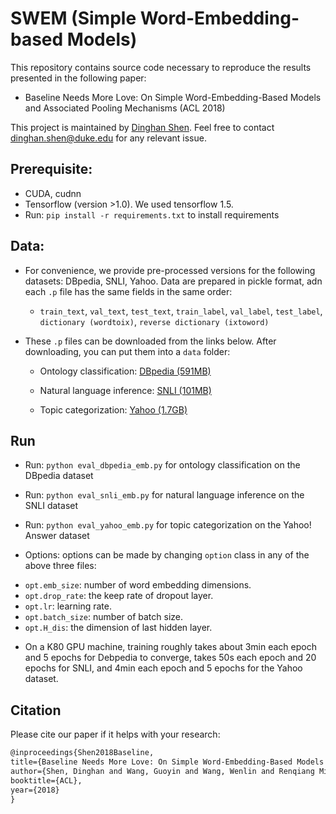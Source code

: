 # SWEM (Simple Word-Embedding-based Models)

This repository contains source code necessary to reproduce the results presented in the following paper:
* Baseline Needs More Love: On Simple Word-Embedding-Based Models and Associated Pooling Mechanisms (ACL 2018)

This project is maintained by [Dinghan Shen](https://sites.google.com/view/dinghanshen). Feel free to contact dinghan.shen@duke.edu for any relevant issue.

## Prerequisite: 
* CUDA, cudnn
* Tensorflow (version >1.0). We used tensorflow 1.5.
* Run: `pip install -r requirements.txt` to install requirements

## Data: 
* For convenience, we provide pre-processed versions for the following datasets: DBpedia, SNLI, Yahoo. Data are prepared in pickle format, adn each `.p` file has the same fields in the same order: 
	* `train_text`, `val_text`, `test_text`, `train_label`, `val_label`, `test_label`, `dictionary (wordtoix)`, `reverse dictionary (ixtoword)`

* These `.p` files can be downloaded from the links below. After downloading, you can put them into a `data` folder:

 	* Ontology classification: [DBpedia (591MB)](https://drive.google.com/open?id=1EBmMise0LQu0QpO7T4a32WMFuTxAb6T0)

 	* Natural language inference: [SNLI (101MB)](https://drive.google.com/open?id=1M13UswHThZYt-ARrHg6sN7Dlel-d6BB3)

 	* Topic categorization: [Yahoo (1.7GB)](https://drive.google.com/open?id=1Dorz_CWZkHHpojVS4K4YUEhhczVLQgRc)

## Run 
* Run: `python eval_dbpedia_emb.py` for ontology classification on the DBpedia dataset
* Run: `python eval_snli_emb.py` for natural language inference on the SNLI dataset
* Run: `python eval_yahoo_emb.py` for topic categorization on the Yahoo! Answer dataset

* Options: options can be made by changing `option` class in any of the above three files: 
- `opt.emb_size`: number of word embedding dimensions.
- `opt.drop_rate`: the keep rate of dropout layer.
- `opt.lr`: learning rate.
- `opt.batch_size`: number of batch size.
- `opt.H_dis`: the dimension of last hidden layer.

* On a K80 GPU machine, training roughly takes about 3min each epoch and 5 epochs for Debpedia to converge, takes 50s each epoch and 20 epochs for SNLI, and 4min each epoch and 5 epochs for the Yahoo dataset.

## Citation 
Please cite our paper if it helps with your research:

```latex
@inproceedings{Shen2018Baseline, 
title={Baseline Needs More Love: On Simple Word-Embedding-Based Models and Associated Pooling Mechanisms}, 
author={Shen, Dinghan and Wang, Guoyin and Wang, Wenlin and Renqiang Min, Martin and Su, Qinliang and Zhang, Yizhe and Li, Chunyuan and Henao, Ricardo and Carin, Lawrence}, 
booktitle={ACL}, 
year={2018} 
}
```

